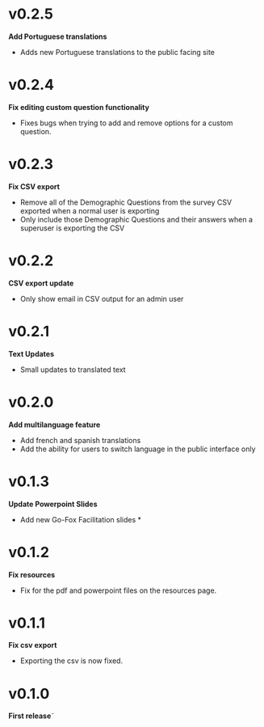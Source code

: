 # v0.2.5

**Add Portuguese translations**

* Adds new Portuguese translations to the public facing site

# v0.2.4

**Fix editing custom question functionality**

* Fixes bugs when trying to add and remove options for a custom question.

# v0.2.3

**Fix CSV export**

* Remove all of the Demographic Questions from the survey CSV exported when a normal user is exporting
* Only include those Demographic Questions and their answers when a superuser is exporting the CSV

# v0.2.2

**CSV export update**

* Only show email in CSV output for an admin user

# v0.2.1

**Text Updates**

* Small updates to translated text

# v0.2.0

**Add multilanguage feature**

* Add french and spanish translations
* Add the ability for users to switch language in the public interface only

# v0.1.3

**Update Powerpoint Slides**

* Add new Go-Fox Facilitation slides *


# v0.1.2

**Fix resources**

* Fix for the pdf and powerpoint files on the resources page.

# v0.1.1

**Fix csv export**

* Exporting the csv is now fixed.

# v0.1.0

**First release**˜

